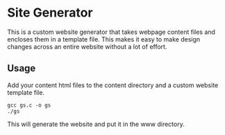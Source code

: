 # Site Generator

This is a custom website generator that takes webpage content files and encloses them in a template file. This makes it easy to make design changes across an entire website without a lot of effort. 

## Usage
Add your content html files to the content directory and a custom website template file.
```
gcc gs.c -o gs
./gs
```
This will generate the website and put it in the www directory.
